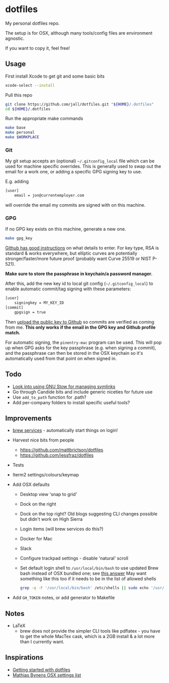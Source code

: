 # dotfiles

My personal dotfiles repo.

The setup is for OSX, although many tools/config files are environment agnostic.

If you want to copy it, feel free!

## Usage

First install Xcode to get git and some basic bits

```sh
xcode-select --install
```

Pull this repo

```sh
git clone https://github.com/jall/dotfiles.git "${HOME}/.dotfiles"
cd ${HOME}/.dotfiles
```

Run the appropriate make commands

```sh
make base
make personal
make $WORKPLACE
```

### Git

My git setup accepts an (optional) `~/.gitconfig_local` file which can be used for machine specific overrides. This is generally used to swap out the email for a work one, or adding a specific GPG signing key to use.

E.g. adding

```sh
[user]
    email = jon@currentemployer.com
```

will override the email my commits are signed with on this machine.

### GPG

If no GPG key exists on this machine, generate a new one.

```sh
make gpg_key
```

[Github has good instructions](https://help.github.com/articles/generating-a-new-gpg-key) on what details to enter. For key type, RSA is standard & works everywhere, but elliptic curves are potentially stronger/faster/more future proof (probably want Curve 25519 or NIST P-521).

**Make sure to store the passphrase in keychain/a password manager.**

After this, add the new key id to local git config (`~/.gitconfig_local`) to enable automatic commit/tag signing with these parameters:

```sh
[user]
    signingkey = MY_KEY_ID
[commit]
    gpgsign = true

```

Then [upload the public key to Github](https://help.github.com/articles/adding-a-new-gpg-key-to-your-github-account) so commits are verified as coming from me. **This only works if the email in the GPG key and Github profile match.**

For automatic signing, the `pinentry-mac` program can be used. This will pop up when GPG asks for the key passphrase (e.g. when signing a commit), and the passphrase can then be stored in the OSX keychain so it's automatically used from that point on when signed in.

## Todo

- [Look into using GNU Stow for managing symlinks](https://alexpearce.me/2016/02/managing-dotfiles-with-stow/)
- Go through Candide bits and include generic niceties for future use
- Use `add_to_path` function for .path?
- Add per-company folders to install specific useful tools?

## Improvements

- [brew services](https://github.com/Homebrew/homebrew-services) - automatically start things on login!
- Harvest nice bits from people
  - https://github.com/mattbrictson/dotfiles
  - https://github.com/jessfraz/dotfiles
- Tests
- Iterm2 settings/colours/keymap
- Add OSX defaults

  - Desktop view 'snap to grid'
  - Dock on the right
  - Dock on the top right? Old blogs suggesting CLI changes possible but didn't work on High Sierra
  - Login items (will brew services do this?)
  - Docker for Mac
  - Slack
  - Configure trackpad settings - disable 'natural' scroll
  - Set default login shell to `/usr/local/bin/bash` to use updated Brew bash instead of OSX bundled one; see [this answer](https://superuser.com/a/48241)
    May want something like this too if it needs to be in the list of allowed shells

    ```sh
    grep -q -F '/usr/local/bin/bash' /etc/shells || sudo echo '/usr/local/bin/bash' >> /etc/shells
    ```

- Add `GH_TOKEN` notes, or add generator to Makefile

## Notes

- LaTeX
  - brew does not provide the simpler CLI tools like pdflatex - you have to get the whole MacTex cask, which is a 2GB install & a lot more than I currently want.

## Inspirations

- [Getting started with dotfiles](https://medium.com/@webprolific/getting-started-with-dotfiles-43c3602fd789)
- [Mathias Bynens OSX settings list](https://github.com/mathiasbynens/dotfiles/blob/master/.macos)
